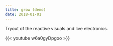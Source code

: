 ```yaml
---
title: grow (demo)
date: 2018-01-01
---
```

Tryout of the reactive visuals and live electronics.

{{< youtube w6a0gyDpgoo >}}